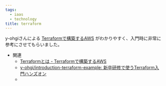 ```yaml
---
tags:
  - iaas
  - technology
title: terraform
---
```

y-ohgiさんによる [Terraformで構築するAWS](https://y-ohgi.com/introduction-terraform/) がわかりやすく、入門時に非常に参考にさせてもらいました。

- 関連
	- [Terraformとは - Terraformで構築するAWS](https://y-ohgi.com/introduction-terraform/first/about/)
	- [y-ohgi/introduction-terraform-example: 新卒研修で使うTerraform入門ハンズオン](https://github.com/y-ohgi/introduction-terraform-example)
	- 
